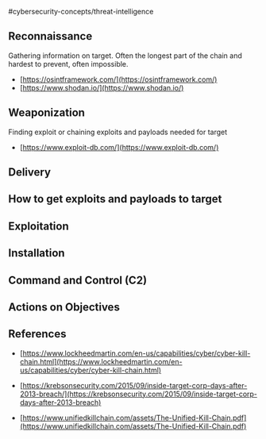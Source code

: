 #cybersecurity-concepts/threat-intelligence 

## Reconnaissance

Gathering information on target. Often the longest part of the chain and hardest to prevent, often impossible.
- [https://osintframework.com/](https://osintframework.com/)
- [https://www.shodan.io/](https://www.shodan.io/)
## Weaponization 
Finding exploit or chaining exploits and payloads needed for target
- [https://www.exploit-db.com/](https://www.exploit-db.com/)
## Delivery
How to get exploits and payloads to target 
- 

## Exploitation

## Installation

## Command and Control (C2)

## Actions on Objectives 
## References

- [https://www.lockheedmartin.com/en-us/capabilities/cyber/cyber-kill-chain.html](https://www.lockheedmartin.com/en-us/capabilities/cyber/cyber-kill-chain.html)

- [https://krebsonsecurity.com/2015/09/inside-target-corp-days-after-2013-breach/](https://krebsonsecurity.com/2015/09/inside-target-corp-days-after-2013-breach)
- [https://www.unifiedkillchain.com/assets/The-Unified-Kill-Chain.pdf](https://www.unifiedkillchain.com/assets/The-Unified-Kill-Chain.pdf)